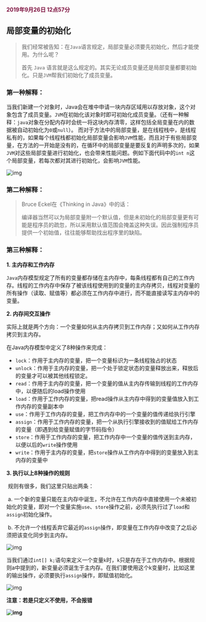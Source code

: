 <font color = "7E123F">**2019年9月26日 12点57分**</font>

## 局部变量的初始化

> 我们经常被告知：在```Java```语言规定，局部变量必须要先初始化，然后才能使用。为什么呢？
>
> 首先 ```Java``` 语言就是这么规定的。其实无论成员变量还是局部变量都要初始化。只是```JVM```帮我们初始化了成员变量。

### 第一种解释：

当我们新建一个对象时，Java会在堆中申请一块内存区域用以存放对象，这个对象包含了成员变量。```JVM```在初始化该对象时即可初始化成员变量。（还有一种解释：```java```对象在分配内存时会统一将这块内存清零，这样包括全局变量在内的数据被自动初始化为```0```或```null```）。
而对于方法中的局部变量，是在线程栈中，是线程私有的，如果每个线程栈都初始化局部变量会影响```JVM```性能，而且对于有些局部变量，在方法的一开始是没有的，在循环中的局部变量是要反复的声明多次的，如果```JVM```对这些局部变量进行初始化，也会带来性能问题。例如下面代码中的```int n```这个局部变量，若每次都对其进行初始化，会影响```JVM```性能。

![img](https://img-blog.csdnimg.cn/20181031092241801.png?x-oss-process=image/watermark,type_ZmFuZ3poZW5naGVpdGk,shadow_10,text_aHR0cHM6Ly9ibG9nLmNzZG4ubmV0L3FxXzI3MTI3MTQ1,size_16,color_FFFFFF,t_70)

### 第二种解释：

>  Bruce Eckel在《Thinking in Java》中的话：
>
> 编译器当然可以为局部变量附一个默认值，但是未初始化的局部变量更有可能是程序员的疏忽，所以采用默认值范围会掩盖这种失误。因此强制程序员提供一个初始值，往往能够帮助找出程序里的缺陷。

### 第三种解释：

**1. 主内存和工作内存**

```Java```内存模型规定了所有的变量都存储在主内存中，每条线程都有自己的工作内存。线程的工作内存中保存了被该线程使用到的变量的主内存拷贝，线程对变量的所有操作（读取、赋值等）都必须在工作内存中进行，而不能直接读写主内存中的变量。

**2. 内存间交互操作**

实际上就是两个方向：一个变量如何从主内存拷贝到工作内存；又如何从工作内存拷贝到主内存。

在Java内存模型中定义了8种操作来完成：

- ```lock```：作用于主内存的变量，把一个变量标识为一条线程独占的状态
- ```unlock```：作用于主内存的变量，把一个处于锁定状态的变量释放出来，释放后的变量才可以被其他线程锁定。
- ```read```：作用于主内存的变量，把一个变量的值从主内存传输到线程的工作内存中，以便随后的load操作使用
- ```load```：作用于工作内存的变量，把read操作从主内存中得到的变量值放入到工作内存的变量副本中
- ```use```：作用于工作内存的变量，把工作内存中的一个变量的值传递给执行引擎
- ```assign```：作用于工作内存的变量，把一个从执行引擎接收到的值赋给工作内存的变量（即遇到给变量赋值的字节码指令）
- ```store```：作用于工作内存的变量，把工作内存中一个变量的值传送到主内存，以便以后的```write```操作使用
- ```write```：作用于主内存的变量，把```store```操作从工作内存中得到的变量放入到主内存的变量中

 

**3.  执行以上8种操作的规则**

​    规则有很多，我们这里只贴出两条：

​    a. 一个新的变量只能在主内存中诞生，不允许在工作内存中直接使用一个未被初始化的变量，即对一个变量实施```use```、```store```操作之前，必须先执行过了```load```和```assign```初始化操作。

​    b. 不允许一个线程丢弃它最近的```assign```操作，即变量在工作内存中改变了之后必须把该变化同步到主内存。

![img](https://img-blog.csdnimg.cn/20181026152050509.png?x-oss-process=image/watermark,type_ZmFuZ3poZW5naGVpdGk,shadow_10,text_aHR0cHM6Ly9ibG9nLmNzZG4ubmV0L3FxXzI3MTI3MTQ1,size_27,color_FFFFFF,t_70)

当我们通过```int[] k;```语句来定义一个变量```k```时，```k```只是存在于工作内存中。根据规则a中提到的，新变量必须诞生于主内存。在我们要使用这个k变量时，比如这里的输出操作，必须要执行```assign```操作，即赋值初始化。

![img](https://img-blog.csdnimg.cn/20181026152134580.png?x-oss-process=image/watermark,type_ZmFuZ3poZW5naGVpdGk,shadow_10,text_aHR0cHM6Ly9ibG9nLmNzZG4ubmV0L3FxXzI3MTI3MTQ1,size_27,color_FFFFFF,t_70)

**注意：若是只定义不使用，不会报错**

**![img](https://img-blog.csdnimg.cn/20181026152205154.png?x-oss-process=image/watermark,type_ZmFuZ3poZW5naGVpdGk,shadow_10,text_aHR0cHM6Ly9ibG9nLmNzZG4ubmV0L3FxXzI3MTI3MTQ1,size_27,color_FFFFFF,t_70)**